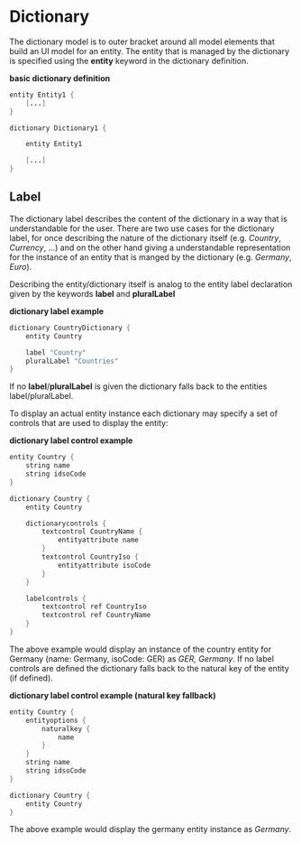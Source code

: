 # Dictionary

The dictionary model is to outer bracket around all model elements that build an UI model for an entity.
The entity that is managed by the dictionary is specified using the **entity** keyword in the dictionary definition.

**basic dictionary definition**
```java
entity Entity1 {
    [...]
}

dictionary Dictionary1 {

    entity Entity1

    [...]
}
```

## Label

The dictionary label describes the content of the dictionary in a way that is understandable for the user. There are two use cases for the dictionary label, for once describing the nature of the dictionary itself (e.g. *Country*, *Currency*, ...) and on the other hand giving a understandable representation for the instance of an entity that is manged by the dictionary (e.g. *Germany*, *Euro*).

Describing the entity/dictionary itself is analog to the entity label declaration given by the keywords **label** and **pluralLabel**

**dictionary label example**
```java
dictionary CountryDictionary {
    entity Country

    label "Country"
    pluralLabel "Countries"
}

```
If no **label**/**pluralLabel** is given the dictionary falls back to the entities label/pluralLabel.

To display an actual entity instance each dictionary may specify a set of controls that are used to display the entity:

**dictionary label control example**
```java
entity Country {
    string name
    string idsoCode
}

dictionary Country {
    entity Country

    dictionarycontrols {
		textcontrol CountryName {
			entityattribute name
		}
		textcontrol CountryIso {
			entityattribute isoCode
		}
    }

    labelcontrols {
		textcontrol ref CountryIso
		textcontrol ref CountryName
    }
}
```

The above example would display an instance of the country entity for Germany (name: Germany, isoCode: GER) as *GER, Germany*.
If no label controls are defined the dictionary falls back to the natural key of the entity (if defined).

**dictionary label control example (natural key fallback)**
```java
entity Country {
    entityoptions {
        naturalkey {
            name
        }
    }
    string name
    string idsoCode
}

dictionary Country {
    entity Country
}

```
The above example would display the germany entity instance as *Germany*.
